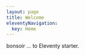 ```yaml
---
layout: page
title: Welcome
eleventyNavigation:
  key: Home
---
```


bonsoir ... to Eleventy starter.
